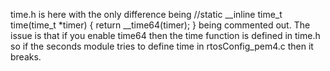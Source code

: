 time.h is here with the only difference being //static __inline time_t     time(time_t *timer) { return __time64(timer); }
being commented out. The issue is that if you enable time64 then the time function is defined in time.h so if the seconds module tries to define time in rtosConfig_pem4.c then it breaks.